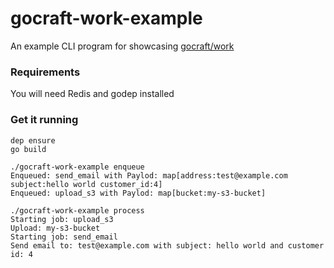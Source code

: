 # gocraft-work-example
An example CLI program for showcasing [gocraft/work](https://github.com/gocraft/work)

### Requirements
You will need Redis and godep installed

### Get it running
```
dep ensure
go build

./gocraft-work-example enqueue
Enqueued: send_email with Paylod: map[address:test@example.com subject:hello world customer_id:4]
Enqueued: upload_s3 with Paylod: map[bucket:my-s3-bucket]

./gocraft-work-example process
Starting job: upload_s3
Upload: my-s3-bucket
Starting job: send_email
Send email to: test@example.com with subject: hello world and customer id: 4
```
